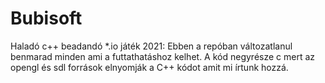 # Bubisoft
Haladó c++ beadandó *.io játék
2021: Ebben a repóban változatlanul benmarad minden ami a futtathatáshoz kelhet.
A kód negyrésze c mert az opengl és sdl források elnyomják a C++ kódot amit mi írtunk hozzá.
